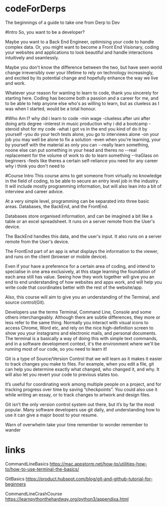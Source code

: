 # codeForDerps
The beginnings of a guide to take one from Derp to Dev

#Intro
So, you want to be a developer?

Maybe you want to a Back End Engineer, optimising your code to handle complex data.
Or, you might want to become a Front End Visionary, coding your websites and applications to look beautiful and handle interactions intuitively and seamlessly.

Maybe you don't know the difference between the two, but have seen world change
irreversibly over your lifetime to rely on technology increasingly, and excited
by its potential change and hopefully enhance the way we live and work.

Whatever your reason for wanting to learn to code, thank you sincerely for starting
here. Coding has become both a passion and a career for me, and to be able to help
anyone else who's as willing to learn, but as clueless as I was when I started,
would be a total honour.

#Who Am I?
why did i learn to code
-min wage
-clueless after uni after doing arts degree
-interest in music production
why i did a bootcamp
-steroid shot for my code
-what i got vs in the end you kind of do it by yourself
-you do your tech tests alone, you go to interviews alone
-on your job you may well be alone to fix a solution
-even when you're learning, your by yourself with the material as only you can
--really learn something, noone else can put something in your head and theres no
--real replacement for the volume of work to do to learn something
--IraGlass on beginners
-feels like theres a certain self-reliance you need for any career
why i think you don't need to

#Course Intro
This course aims to get someone from virtually no knowledge in the field of coding,
to be able to secure an entry level job in the industry. It will include mostly
programming information, but will also lean into a bit of interview and career advice.

At a very simple level, programming can be separated into three basic areas.
Databases, the BackEnd, and the FrontEnd.

Databases store organised information, and can be imagined a bit like a table or
an excel spreadsheet. It runs on a server remote from the User's device.

The BackEnd handles this data, and the user's input. It also runs on a server remote
from the User's device.

The FrontEnd part of an app is what displays the information to the viewer, and
runs on the client (browser or mobile device).

Even if your have a preference for a certain area of coding, and intend to specialise
in one area exclusively, at this stage learning the foundation of each area still has
value. Seeing how they work together will give you an end to end understanding of
how websites and apps work, and will help you write code that coordinates better
with the rest of the website/app.

Also, this course will aim to give you an understanding of the Terminal, and source
control(Git).

Developers use the terms Terminal, Command Line, Console and some others interchangeably.
Although there are subtle differences, they more or less refer to the same thing.
Normally you interact with visual icons to access Chrome, Word etc, and rely on
the nice high-definition screen to show you your instagrams and electronic mails,
and personal documents. The terminal is a basically a way of doing this with simple
text commands, and in a software development context, it's the environment where
we'll be running most of our code, so you need to learn it!

Git is a type of Source/Version Control that we will learn as it makes it easier
to track changes you make to files. For example, when you edit a file, git can help you determine exactly what changed, who changed it, and why. It will also let you revert
your code to previous states too.

It’s useful for coordinating work among multiple people on a project, and for tracking
progress over time by saving “checkpoints”. You could also use it while writing
an essay, or to track changes to artwork and design files.

Git isn’t the only version control system out there, but it’s by far the most popular. Many
software developers use git daily, and understanding how to use it can give a major boost
to your resume.


Warn of overwhelm
take your time
remember to wonder
remember to wander

# links
CommandLineBasics
https://mac.appstorm.net/how-to/utilities-how-to/how-to-use-terminal-the-basics/

GitBasics
https://product.hubspot.com/blog/git-and-github-tutorial-for-beginners

CommandLineCrashCourse
https://learnpythonthehardway.org/python3/appendixa.html
